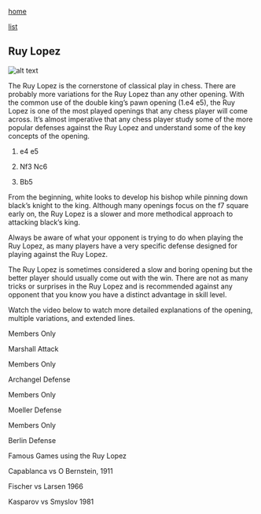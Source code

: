 [home](/zaliczeniowe1awww/)

[list](/zaliczeniowe1awww/list)

## Ruy Lopez

![alt text](https://www.thechesswebsite.com/wp-content/uploads/2012/07/ruylopez.jpg "Ruy Lopez")


The Ruy Lopez is the cornerstone of classical play in chess. There are probably more variations for the Ruy Lopez than any other opening. With the common use of the double king’s pawn opening (1.e4 e5), the Ruy Lopez is one of the most played openings that any chess player will come across. It’s almost imperative that any chess player study some of the more popular defenses against the Ruy Lopez and understand some of the key concepts of the opening.

1. e4 e5

2. Nf3 Nc6

3. Bb5

From the beginning, white looks to develop his bishop while pinning down black’s knight to the king. Although many openings focus on the f7 square early on, the Ruy Lopez is a slower and more methodical approach to attacking black’s king.

Always be aware of what your opponent is trying to do when playing the Ruy Lopez, as many players have a very specific defense designed for playing against the Ruy Lopez.

The Ruy Lopez is sometimes considered a slow and boring opening but the better player should usually come out with the win. There are not as many tricks or surprises in the Ruy Lopez and is recommended against any opponent that you know you have a distinct advantage in skill level.

Watch the video below to watch more detailed explanations of the opening, multiple variations, and extended lines.











Members Only













Marshall Attack









Members Only













Archangel Defense









Members Only













Moeller Defense









Members Only













Berlin Defense









Famous Games using the Ruy Lopez

Capablanca vs O Bernstein, 1911

Fischer vs Larsen 1966

Kasparov vs Smyslov 1981

